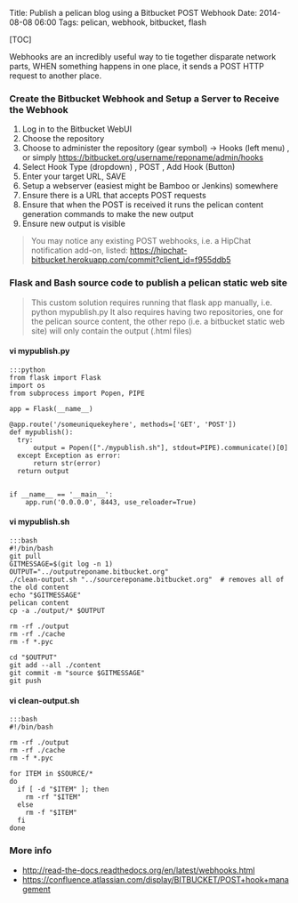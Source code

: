 Title: Publish a pelican blog using a Bitbucket POST Webhook
Date: 2014-08-08 06:00
Tags: pelican, webhook, bitbucket, flash

[TOC]

Webhooks are an incredibly useful way to tie together disparate network parts, WHEN something happens in one place, it sends a POST HTTP request to another place.

### Create the Bitbucket Webhook and Setup a Server to Receive the Webhook

1. Log in to the Bitbucket WebUI
1. Choose the repository
1. Choose to administer the repository (gear symbol) -> Hooks (left menu) , or simply <https://bitbucket.org/username/reponame/admin/hooks>
1. Select Hook Type (dropdown) , POST , Add Hook (Button)
1. Enter your target URL, SAVE
1. Setup a webserver (easiest might be Bamboo or Jenkins) somewhere
1. Ensure there is a URL that accepts POST requests
1. Ensure that when the POST is received it runs the pelican content generation commands to make the new output
1. Ensure new output is visible

> You may notice any existing POST webhooks, i.e. a HipChat notification add-on, listed: https://hipchat-bitbucket.herokuapp.com/commit?client_id=f955ddb5


### Flask and Bash source code to publish a pelican static web site

> This custom solution requires running that flask app manually, i.e. python mypublish.py
> It also requires having two repositories, one for the pelican source content, 
> the other repo (i.e. a bitbucket static web site) will only contain the output (.html files)

#### vi mypublish.py

    :::python
	from flask import Flask
	import os
	from subprocess import Popen, PIPE
	
	app = Flask(__name__)
	
	@app.route('/someuniquekeyhere', methods=['GET', 'POST'])
	def mypublish():
	  try:
	      output = Popen(["./mypublish.sh"], stdout=PIPE).communicate()[0]
	  except Exception as error:
	      return str(error)
	  return output
	
	
	if __name__ == '__main__':
	    app.run('0.0.0.0', 8443, use_reloader=True)


#### vi mypublish.sh

    :::bash
    #!/bin/bash
	git pull
	GITMESSAGE=$(git log -n 1)
	OUTPUT="../outputreponame.bitbucket.org"
	./clean-output.sh "../sourcereponame.bitbucket.org"  # removes all of the old content
	echo "$GITMESSAGE"
	pelican content
	cp -a ./output/* $OUTPUT
	
	rm -rf ./output
	rm -rf ./cache
	rm -f *.pyc
	
	cd "$OUTPUT"
	git add --all ./content
	git commit -m "source $GITMESSAGE"
	git push


#### vi clean-output.sh

    :::bash
	#!/bin/bash
	
	rm -rf ./output
	rm -rf ./cache
	rm -f *.pyc

	for ITEM in $SOURCE/*
	do
	  if [ -d "$ITEM" ]; then
	    rm -rf "$ITEM"
	  else
	    rm -f "$ITEM"
	  fi
	done



### More info
- <http://read-the-docs.readthedocs.org/en/latest/webhooks.html>
- <https://confluence.atlassian.com/display/BITBUCKET/POST+hook+management>
